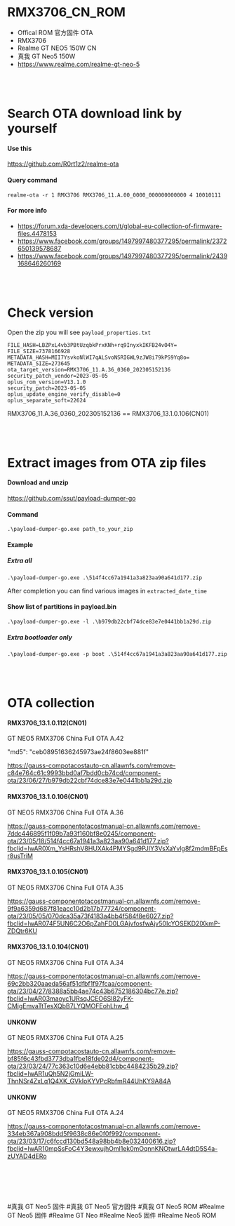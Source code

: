 # RMX3706_CN_ROM
- Offical ROM  官方固件   OTA
- RMX3706      
- Realme GT NEO5 150W CN
- 真我 GT Neo5 150W
- https://www.realme.com/realme-gt-neo-5

<br>
<br>


# Search OTA download link by yourself
#### Use this

https://github.com/R0rt1z2/realme-ota

#### Query command

`realme-ota -r 1 RMX3706 RMX3706_11.A.00_0000_000000000000 4 10010111`

#### For more info

- https://forum.xda-developers.com/t/global-eu-collection-of-firmware-files.4478153
- https://www.facebook.com/groups/1497997480377295/permalink/2372650139578687
- https://www.facebook.com/groups/1497997480377295/permalink/2439168646260169

<br>
<br>

# Check version
Open the zip you will see `payload_properties.txt`
```
FILE_HASH=LBZPxL4vb3PBtUzqbkPrxKNh+rq9InyxkIKFB24vO4Y=
FILE_SIZE=7378166928
METADATA_HASH=MII7YsvkoNlWI7qALSvoNSRIGWL9zJW8i79kPS9Yq8o=
METADATA_SIZE=273645
ota_target_version=RMX3706_11.A.36_0360_202305152136
security_patch_vendor=2023-05-05
oplus_rom_version=V13.1.0
security_patch=2023-05-05
oplus_update_engine_verify_disable=0
oplus_separate_soft=22624
```
RMX3706_11.A.36_0360_202305152136 == RMX3706_13.1.0.106(CN01)

<br>
<br>

# Extract images from OTA zip files
#### Download and unzip

https://github.com/ssut/payload-dumper-go

#### Command

`.\payload-dumper-go.exe path_to_your_zip`

#### Example

##### Extra all

`.\payload-dumper-go.exe .\514f4cc67a1941a3a823aa90a641d177.zip`

After completion you can find various images in `extracted_date_time`

#### Show list of partitions in payload.bin

 `.\payload-dumper-go.exe -l .\b979db22cbf74dce83e7e0441bb1a29d.zip`

##### Extra bootloader only

`.\payload-dumper-go.exe -p boot .\514f4cc67a1941a3a823aa90a641d177.zip`

<br>
<br>

# OTA collection

#### RMX3706_13.1.0.112(CN01)
GT NEO5 RMX3706 China Full OTA A.42

"md5": "ceb08951636245973ae24f8603ee881f"


https://gauss-compotacostauto-cn.allawnfs.com/remove-c84e764c61c9993bbd0af7bdd0cb74cd/component-ota/23/06/27/b979db22cbf74dce83e7e0441bb1a29d.zip


#### RMX3706_13.1.0.106(CN01)
GT NEO5 RMX3706 China Full OTA A.36

https://gauss-componentotacostmanual-cn.allawnfs.com/remove-7ddc446895f1f09b7a93f160bf8e0245/component-ota/23/05/18/514f4cc67a1941a3a823aa90a641d177.zip?fbclid=IwAR0Xm_YsHRshV8HUXAk4PMYSgd9PJIY3VsXaYvlg8f2mdmBFpEsr8usTriM


#### RMX3706_13.1.0.105(CN01)
GT NEO5 RMX3706 China Full OTA A.35

https://gauss-componentotacostmanual-cn.allawnfs.com/remove-9f9a6359d687f81eacc10d2b17b77724/component-ota/23/05/05/070dca35a73f4183a4bb4f584f8e6027.zip?fbclid=IwAR074F5UN6C2O6pZahFD0LGAjvfosfwAjv50IcYOSEKD2lXkmP-ZDQtr6KU


#### RMX3706_13.1.0.104(CN01)
GT NEO5 RMX3706 China Full OTA A.34

https://gauss-componentotacostmanual-cn.allawnfs.com/remove-69c2bb320aaeda56af51dfbf1f97fcaa/component-ota/23/04/27/8388a5bb4ae74c43b6752186304bc77e.zip?fbclid=IwAR03maoyc1URsqJCEO6SI82yFK-CMigEmvaTtTesXQbB7LYQMOFEohLhw_4


#### UNKONW
GT NEO5 RMX3706 China Full OTA A.25

https://gauss-compotacostauto-cn.allawnfs.com/remove-bf85f6c43fbd3773dba1fbe18fde02d4/component-ota/23/03/24/77c363c10d6e4ebb81cbbc4484235b29.zip?fbclid=IwAR1uQh5N2jGmiLW-ThnNSr4ZxLq1Q4XK_GVkIoKYVPcRbfmR44UhKY9A84A


#### UNKONW
GT NEO5 RMX3706 China Full OTA A.24

https://gauss-componentotacostmanual-cn.allawnfs.com/remove-334eb367a908bdd5f9638c86e0f0f992/component-ota/23/03/17/c6fccd130bd548a98bb4b8e032400616.zip?fbclid=IwAR10mpSsFoC4Y3ewxujhOml1ek0mOqnnKNOtwrLA4dtD5S4a-zUYAD4dERo





<br>
<br>
<br>
<br>


#真我 GT Neo5 固件 
#真我 GT Neo5 官方固件 
#真我 GT Neo5 ROM 
#Realme GT Neo5 固件 
#Realme GT Neo
#Realme Neo5 固件 
#Realme Neo5 ROM
